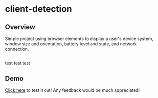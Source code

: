 # client-detection

## Overview

Simple project using browser elements to display a user's device system, window size and orientation, battery level and state, and network connection.

##

test test test

## Demo

<a href="https://raw.githack.com/riley-ad-clark/client-detection/main/index.html" target="_blank">Click here</a>
to test it out! Any feedback would be much appreciated!

##
